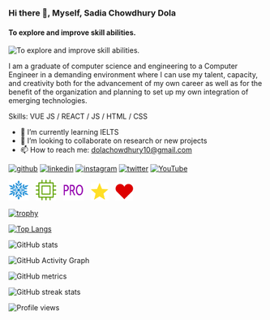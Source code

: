 ### Hi there 👋, Myself, Sadia Chowdhury Dola
#### To explore and improve skill abilities.
![To explore and improve skill abilities.](https://arturssmirnovs.github.io/github-profile-readme-generator/images/banner.png)

I am a graduate of computer science and engineering to a Computer Engineer in a demanding environment where I can use my talent, capacity, and creativity both for the advancement of my own career as well as for the benefit of the organization and planning to set up my own integration of emerging technologies.

Skills: VUE JS / REACT / JS / HTML / CSS

- 🌱 I’m currently learning IELTS 
- 👯 I’m looking to collaborate on research or new projects 
- 📫 How to reach me: dolachowdhury10@gmail.com 


[<img src='https://cdn.jsdelivr.net/npm/simple-icons@3.0.1/icons/github.svg' alt='github' height='40'>](https://github.com/sadiachydola)  [<img src='https://cdn.jsdelivr.net/npm/simple-icons@3.0.1/icons/linkedin.svg' alt='linkedin' height='40'>](https://www.linkedin.com/in/SadiaChowdhuryDola/)  [<img src='https://cdn.jsdelivr.net/npm/simple-icons@3.0.1/icons/instagram.svg' alt='instagram' height='40'>](https://www.instagram.com/sadiachowdhurydola/)  [<img src='https://cdn.jsdelivr.net/npm/simple-icons@3.0.1/icons/twitter.svg' alt='twitter' height='40'>](https://twitter.com/SadiaDola20)  [<img src='https://cdn.jsdelivr.net/npm/simple-icons@3.0.1/icons/youtube.svg' alt='YouTube' height='40'>](https://www.youtube.com/channel/SadiaChowdhuryDola)  

<a href='https://archiveprogram.github.com/'><img src='https://raw.githubusercontent.com/acervenky/animated-github-badges/master/assets/acbadge.gif' width='40' height='40'></a> <a href='https://docs.github.com/en/developers'><img src='https://raw.githubusercontent.com/acervenky/animated-github-badges/master/assets/devbadge.gif' width='40' height='40'></a> <a href='https://github.com/pricing'><img src='https://raw.githubusercontent.com/acervenky/animated-github-badges/master/assets/pro.gif' width='40' height='40'></a> <a href='https://stars.github.com/'><img src='https://raw.githubusercontent.com/acervenky/animated-github-badges/master/assets/starbadge.gif' width='35' height='35'></a> <a href='https://docs.github.com/en/github/supporting-the-open-source-community-with-github-sponsors'><img src='https://raw.githubusercontent.com/acervenky/animated-github-badges/master/assets/sponsorbadge.gif' width='35' height='35'></a> 

[![trophy](https://github-profile-trophy.vercel.app/?username=sadiachydola)](https://github.com/ryo-ma/github-profile-trophy)

[![Top Langs](https://github-readme-stats.vercel.app/api/top-langs/?username=sadiachydola)](https://github.com/anuraghazra/github-readme-stats)

![GitHub stats](https://github-readme-stats.vercel.app/api?username=sadiachydola&show_icons=true&count_private=true)  

![GitHub Activity Graph](https://activity-graph.herokuapp.com/graph?username=sadiachydola)  

![GitHub metrics](https://metrics.lecoq.io/sadiachydola)  

![GitHub streak stats](https://github-readme-streak-stats.herokuapp.com/?user=sadiachydola)  

![Profile views](https://gpvc.arturio.dev/sadiachydola)  
